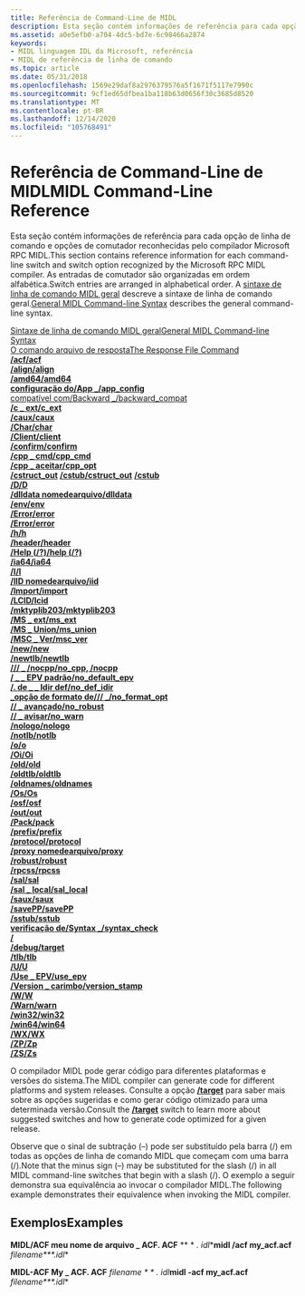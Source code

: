 ```yaml
---
title: Referência de Command-Line de MIDL
description: Esta seção contém informações de referência para cada opção de linha de comando e opções de comutador reconhecidas pelo compilador Microsoft RPC MIDL.
ms.assetid: a0e5efb0-a704-4dc5-bd7e-6c98466a2874
keywords:
- MIDL linguagem IDL da Microsoft, referência
- MIDL de referência de linha de comando
ms.topic: article
ms.date: 05/31/2018
ms.openlocfilehash: 1569e29daf8a2976379576a5f1671f5117e7990c
ms.sourcegitcommit: 9cf1ed65dfbea1ba118b63d0656f30c3685d8520
ms.translationtype: MT
ms.contentlocale: pt-BR
ms.lasthandoff: 12/14/2020
ms.locfileid: "105768491"
---
```

# <a name="midl-command-line-reference"></a><span data-ttu-id="740f9-105">Referência de Command-Line de MIDL</span><span class="sxs-lookup"><span data-stu-id="740f9-105">MIDL Command-Line Reference</span></span>

<span data-ttu-id="740f9-106">Esta seção contém informações de referência para cada opção de linha de comando e opções de comutador reconhecidas pelo compilador Microsoft RPC MIDL.</span><span class="sxs-lookup"><span data-stu-id="740f9-106">This section contains reference information for each command-line switch and switch option recognized by the Microsoft RPC MIDL compiler.</span></span> <span data-ttu-id="740f9-107">As entradas de comutador são organizadas em ordem alfabética.</span><span class="sxs-lookup"><span data-stu-id="740f9-107">Switch entries are arranged in alphabetical order.</span></span> <span data-ttu-id="740f9-108">A [sintaxe de linha de comando MIDL geral](general-midl-command-line-syntax.md) descreve a sintaxe de linha de comando geral.</span><span class="sxs-lookup"><span data-stu-id="740f9-108">[General MIDL Command-line Syntax](general-midl-command-line-syntax.md) describes the general command-line syntax.</span></span>

<dl>

[<span data-ttu-id="740f9-109">Sintaxe de linha de comando MIDL geral</span><span class="sxs-lookup"><span data-stu-id="740f9-109">General MIDL Command-line Syntax</span></span>](general-midl-command-line-syntax.md)  
[<span data-ttu-id="740f9-110">O comando arquivo de resposta</span><span class="sxs-lookup"><span data-stu-id="740f9-110">The Response File Command</span></span>](the-response-file-command.md)  
[<span data-ttu-id="740f9-111">**/acf**</span><span class="sxs-lookup"><span data-stu-id="740f9-111">**/acf**</span></span>](-acf.md)  
[<span data-ttu-id="740f9-112">**/align**</span><span class="sxs-lookup"><span data-stu-id="740f9-112">**/align**</span></span>](-align.md)  
[<span data-ttu-id="740f9-113">**/amd64**</span><span class="sxs-lookup"><span data-stu-id="740f9-113">**/amd64**</span></span>](-amd64.md)  
[<span data-ttu-id="740f9-114">**configuração do/App \_**</span><span class="sxs-lookup"><span data-stu-id="740f9-114">**/app\_config**</span></span>](-app-config.md)  
[<span data-ttu-id="740f9-115">compatível com/Backward \_</span><span class="sxs-lookup"><span data-stu-id="740f9-115">/backward\_compat</span></span>](-backward-compat.md)  
[<span data-ttu-id="740f9-116">**/c \_ ext**</span><span class="sxs-lookup"><span data-stu-id="740f9-116">**/c\_ext**</span></span>](-c-ext.md)  
[<span data-ttu-id="740f9-117">**/caux**</span><span class="sxs-lookup"><span data-stu-id="740f9-117">**/caux**</span></span>](-caux.md)  
[<span data-ttu-id="740f9-118">**/Char**</span><span class="sxs-lookup"><span data-stu-id="740f9-118">**/char**</span></span>](-char.md)  
[<span data-ttu-id="740f9-119">**/Client**</span><span class="sxs-lookup"><span data-stu-id="740f9-119">**/client**</span></span>](-client.md)  
[<span data-ttu-id="740f9-120">**/confirm**</span><span class="sxs-lookup"><span data-stu-id="740f9-120">**/confirm**</span></span>](-confirm.md)  
[<span data-ttu-id="740f9-121">**/cpp \_ cmd**</span><span class="sxs-lookup"><span data-stu-id="740f9-121">**/cpp\_cmd**</span></span>](-cpp-cmd.md)  
[<span data-ttu-id="740f9-122">**/cpp \_ aceitar**</span><span class="sxs-lookup"><span data-stu-id="740f9-122">**/cpp\_opt**</span></span>](-cpp-opt.md)  
<span data-ttu-id="740f9-123">[**/cstruct_out**](-cstruct-out.md) 
 [ **/cstub**](-cstub.md)</span><span class="sxs-lookup"><span data-stu-id="740f9-123">[**/cstruct_out**](-cstruct-out.md)
[**/cstub**](-cstub.md)</span></span>  
[<span data-ttu-id="740f9-124">**/D**</span><span class="sxs-lookup"><span data-stu-id="740f9-124">**/D**</span></span>](-d.md)  
[<span data-ttu-id="740f9-125">**/dlldata nomedearquivo**</span><span class="sxs-lookup"><span data-stu-id="740f9-125">**/dlldata**</span></span>](-dlldata.md)  
[<span data-ttu-id="740f9-126">**/env**</span><span class="sxs-lookup"><span data-stu-id="740f9-126">**/env**</span></span>](-env.md)  
[<span data-ttu-id="740f9-127">**/Error**</span><span class="sxs-lookup"><span data-stu-id="740f9-127">**/error**</span></span>](-error.md)  
[<span data-ttu-id="740f9-128">**/Error**</span><span class="sxs-lookup"><span data-stu-id="740f9-128">**/error**</span></span>](-error.md)  
[<span data-ttu-id="740f9-129">**/h**</span><span class="sxs-lookup"><span data-stu-id="740f9-129">**/h**</span></span>](-h.md)  
[<span data-ttu-id="740f9-130">**/header**</span><span class="sxs-lookup"><span data-stu-id="740f9-130">**/header**</span></span>](-header.md)  
[<span data-ttu-id="740f9-131">**/Help (/?)**</span><span class="sxs-lookup"><span data-stu-id="740f9-131">**/help (/?)**</span></span>](-help-.md)  
[<span data-ttu-id="740f9-132">**/ia64**</span><span class="sxs-lookup"><span data-stu-id="740f9-132">**/ia64**</span></span>](-ia64.md)  
[<span data-ttu-id="740f9-133">**/I**</span><span class="sxs-lookup"><span data-stu-id="740f9-133">**/I**</span></span>](-i.md)  
[<span data-ttu-id="740f9-134">**/IID nomedearquivo**</span><span class="sxs-lookup"><span data-stu-id="740f9-134">**/iid**</span></span>](-iid.md)  
[<span data-ttu-id="740f9-135">**/Import**</span><span class="sxs-lookup"><span data-stu-id="740f9-135">**/import**</span></span>](-import.md)  
[<span data-ttu-id="740f9-136">**/LCID**</span><span class="sxs-lookup"><span data-stu-id="740f9-136">**/lcid**</span></span>](-lcid.md)  
[<span data-ttu-id="740f9-137">**/mktyplib203**</span><span class="sxs-lookup"><span data-stu-id="740f9-137">**/mktyplib203**</span></span>](-mktyplib203.md)  
[<span data-ttu-id="740f9-138">**/MS \_ ext**</span><span class="sxs-lookup"><span data-stu-id="740f9-138">**/ms\_ext**</span></span>](-ms-ext.md)  
[<span data-ttu-id="740f9-139">**/MS \_ Union**</span><span class="sxs-lookup"><span data-stu-id="740f9-139">**/ms\_union**</span></span>](-ms-union.md)  
[<span data-ttu-id="740f9-140">**/MSC \_ Ver**</span><span class="sxs-lookup"><span data-stu-id="740f9-140">**/msc\_ver**</span></span>](-msc-ver.md)  
[<span data-ttu-id="740f9-141">**/new**</span><span class="sxs-lookup"><span data-stu-id="740f9-141">**/new**</span></span>](-new.md)  
[<span data-ttu-id="740f9-142">**/newtlb**</span><span class="sxs-lookup"><span data-stu-id="740f9-142">**/newtlb**</span></span>](-newtlb.md)  
[<span data-ttu-id="740f9-143">**/// \_ /nocpp**</span><span class="sxs-lookup"><span data-stu-id="740f9-143">**/no\_cpp, /nocpp**</span></span>](-no-cpp-nocpp.md)  
[<span data-ttu-id="740f9-144">**/ \_ \_ EPV padrão**</span><span class="sxs-lookup"><span data-stu-id="740f9-144">**/no\_default\_epv**</span></span>](-no-default-epv.md)  
[<span data-ttu-id="740f9-145">**/. de \_ \_ Idir def**</span><span class="sxs-lookup"><span data-stu-id="740f9-145">**/no\_def\_idir**</span></span>](-no-def-idir.md)  
[<span data-ttu-id="740f9-146">**\_opção de formato de/// \_**</span><span class="sxs-lookup"><span data-stu-id="740f9-146">**/no\_format\_opt**</span></span>](-no-format-opt.md)  
[<span data-ttu-id="740f9-147">**// \_ avançado**</span><span class="sxs-lookup"><span data-stu-id="740f9-147">**/no\_robust**</span></span>](-no-robust.md)  
[<span data-ttu-id="740f9-148">**// \_ avisar**</span><span class="sxs-lookup"><span data-stu-id="740f9-148">**/no\_warn**</span></span>](-no-warn.md)  
[<span data-ttu-id="740f9-149">**/nologo**</span><span class="sxs-lookup"><span data-stu-id="740f9-149">**/nologo**</span></span>](-nologo.md)  
[<span data-ttu-id="740f9-150">**/notlb**</span><span class="sxs-lookup"><span data-stu-id="740f9-150">**/notlb**</span></span>](-notlb.md)  
[<span data-ttu-id="740f9-151">**/o**</span><span class="sxs-lookup"><span data-stu-id="740f9-151">**/o**</span></span>](-o.md)  
[<span data-ttu-id="740f9-152">**/Oi**</span><span class="sxs-lookup"><span data-stu-id="740f9-152">**/Oi**</span></span>](-oi.md)  
[<span data-ttu-id="740f9-153">**/old**</span><span class="sxs-lookup"><span data-stu-id="740f9-153">**/old**</span></span>](-old.md)  
[<span data-ttu-id="740f9-154">**/oldtlb**</span><span class="sxs-lookup"><span data-stu-id="740f9-154">**/oldtlb**</span></span>](-oldtlb.md)  
[<span data-ttu-id="740f9-155">**/oldnames**</span><span class="sxs-lookup"><span data-stu-id="740f9-155">**/oldnames**</span></span>](-oldnames.md)  
[<span data-ttu-id="740f9-156">**/Os**</span><span class="sxs-lookup"><span data-stu-id="740f9-156">**/Os**</span></span>](-os.md)  
[<span data-ttu-id="740f9-157">**/osf**</span><span class="sxs-lookup"><span data-stu-id="740f9-157">**/osf**</span></span>](-osf.md)  
[<span data-ttu-id="740f9-158">**/out**</span><span class="sxs-lookup"><span data-stu-id="740f9-158">**/out**</span></span>](-out.md)  
[<span data-ttu-id="740f9-159">**/Pack**</span><span class="sxs-lookup"><span data-stu-id="740f9-159">**/pack**</span></span>](-pack.md)  
[<span data-ttu-id="740f9-160">**/prefix**</span><span class="sxs-lookup"><span data-stu-id="740f9-160">**/prefix**</span></span>](-prefix.md)  
[<span data-ttu-id="740f9-161">**/protocol**</span><span class="sxs-lookup"><span data-stu-id="740f9-161">**/protocol**</span></span>](-protocol.md)  
[<span data-ttu-id="740f9-162">**/proxy nomedearquivo**</span><span class="sxs-lookup"><span data-stu-id="740f9-162">**/proxy**</span></span>](-proxy.md)  
[<span data-ttu-id="740f9-163">**/robust**</span><span class="sxs-lookup"><span data-stu-id="740f9-163">**/robust**</span></span>](-robust.md)  
[<span data-ttu-id="740f9-164">**/rpcss**</span><span class="sxs-lookup"><span data-stu-id="740f9-164">**/rpcss**</span></span>](-rpcss.md)  
[<span data-ttu-id="740f9-165">**/sal**</span><span class="sxs-lookup"><span data-stu-id="740f9-165">**/sal**</span></span>](-sal.md)  
[<span data-ttu-id="740f9-166">**/sal \_ local**</span><span class="sxs-lookup"><span data-stu-id="740f9-166">**/sal\_local**</span></span>](-sal-local.md)  
[<span data-ttu-id="740f9-167">**/saux**</span><span class="sxs-lookup"><span data-stu-id="740f9-167">**/saux**</span></span>](-saux.md)  
[<span data-ttu-id="740f9-168">**/savePP**</span><span class="sxs-lookup"><span data-stu-id="740f9-168">**/savePP**</span></span>](-savepp.md)  
[<span data-ttu-id="740f9-169">**/sstub**</span><span class="sxs-lookup"><span data-stu-id="740f9-169">**/sstub**</span></span>](-sstub.md)  
[<span data-ttu-id="740f9-170">**verificação de/Syntax \_**</span><span class="sxs-lookup"><span data-stu-id="740f9-170">**/syntax\_check**</span></span>](-syntax-check.md)  
[**/<system>**](-system-.md)  
[<span data-ttu-id="740f9-171">**/debug**</span><span class="sxs-lookup"><span data-stu-id="740f9-171">**/target**</span></span>](-target.md)  
[<span data-ttu-id="740f9-172">**/tlb**</span><span class="sxs-lookup"><span data-stu-id="740f9-172">**/tlb**</span></span>](-tlb.md)  
[<span data-ttu-id="740f9-173">**/U**</span><span class="sxs-lookup"><span data-stu-id="740f9-173">**/U**</span></span>](-u.md)  
[<span data-ttu-id="740f9-174">**/Use \_ EPV**</span><span class="sxs-lookup"><span data-stu-id="740f9-174">**/use\_epv**</span></span>](-use-epv.md)  
[<span data-ttu-id="740f9-175">**/Version \_ carimbo**</span><span class="sxs-lookup"><span data-stu-id="740f9-175">**/version\_stamp**</span></span>](-version-stamp.md)  
[<span data-ttu-id="740f9-176">**/W**</span><span class="sxs-lookup"><span data-stu-id="740f9-176">**/W**</span></span>](-w.md)  
[<span data-ttu-id="740f9-177">**/Warn**</span><span class="sxs-lookup"><span data-stu-id="740f9-177">**/warn**</span></span>](-warn.md)  
[<span data-ttu-id="740f9-178">**/win32**</span><span class="sxs-lookup"><span data-stu-id="740f9-178">**/win32**</span></span>](-win32.md)  
[<span data-ttu-id="740f9-179">**/win64**</span><span class="sxs-lookup"><span data-stu-id="740f9-179">**/win64**</span></span>](-win64.md)  
[<span data-ttu-id="740f9-180">**/WX**</span><span class="sxs-lookup"><span data-stu-id="740f9-180">**/WX**</span></span>](-wx.md)  
[<span data-ttu-id="740f9-181">**/ZP**</span><span class="sxs-lookup"><span data-stu-id="740f9-181">**/Zp**</span></span>](-zp.md)  
[<span data-ttu-id="740f9-182">**/ZS**</span><span class="sxs-lookup"><span data-stu-id="740f9-182">**/Zs**</span></span>](-zs.md)  
</dl>

<span data-ttu-id="740f9-183">O compilador MIDL pode gerar código para diferentes plataformas e versões do sistema.</span><span class="sxs-lookup"><span data-stu-id="740f9-183">The MIDL compiler can generate code for different platforms and system releases.</span></span> <span data-ttu-id="740f9-184">Consulte a opção [**/target**](-target.md) para saber mais sobre as opções sugeridas e como gerar código otimizado para uma determinada versão.</span><span class="sxs-lookup"><span data-stu-id="740f9-184">Consult the [**/target**](-target.md) switch to learn more about suggested switches and how to generate code optimized for a given release.</span></span>

<span data-ttu-id="740f9-185">Observe que o sinal de subtração (–) pode ser substituído pela barra (/) em todas as opções de linha de comando MIDL que começam com uma barra (/).</span><span class="sxs-lookup"><span data-stu-id="740f9-185">Note that the minus sign (–) may be substituted for the slash (/) in all MIDL command-line switches that begin with a slash (/).</span></span> <span data-ttu-id="740f9-186">O exemplo a seguir demonstra sua equivalência ao invocar o compilador MIDL.</span><span class="sxs-lookup"><span data-stu-id="740f9-186">The following example demonstrates their equivalence when invoking the MIDL compiler.</span></span>

## <a name="examples"></a><span data-ttu-id="740f9-187">Exemplos</span><span class="sxs-lookup"><span data-stu-id="740f9-187">Examples</span></span>

<span data-ttu-id="740f9-188">**MIDL/ACF meu nome de arquivo \_ ACF. ACF** \*\* \* *. idl*\*</span><span class="sxs-lookup"><span data-stu-id="740f9-188">**midl /acf my\_acf.acf** *filename\*\*\*.idl*\*</span></span>

<span data-ttu-id="740f9-189">**MIDL-ACF My \_ ACF. ACF** *filename \* \* *. idl**</span><span class="sxs-lookup"><span data-stu-id="740f9-189">**midl -acf my\_acf.acf** *filename\*\*\*.idl*\*</span></span>

 

 




